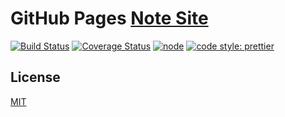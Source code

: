 # GitHub Pages [Note Site](https://klxd.github.io/note-site/)
[![Build Status](https://travis-ci.org/klxd/note-site.svg?branch=master)](https://travis-ci.org/klxd/note-site)
[![Coverage Status](https://coveralls.io/repos/github/klxd/note-site/badge.svg?branch=master)](https://coveralls.io/github/klxd/note-site?branch=master)
[![node](https://img.shields.io/badge/node-%20%3E%3D%206.10-brightgreen.svg)](https://nodejs.org)
[![code style: prettier](https://img.shields.io/badge/code_style-prettier-ff69b4.svg?style=flat-square)](https://github.com/prettier/prettier)

## License
[MIT](http://opensource.org/licenses/MIT)